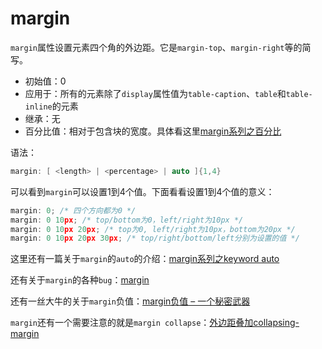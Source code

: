 margin
========

`margin`属性设置元素四个角的外边距。它是`margin-top`、`margin-right`等的简写。

 - 初始值：0
 - 应用于：所有的元素除了`display`属性值为`table-caption`、`table`和`table-inline`的元素
 - 继承：无
 - 百分比值：相对于包含块的宽度。具体看这里[margin系列之百分比](https://github.com/doyoe/blog/blob/master/posts/css/2013-11-30-margin%E7%B3%BB%E5%88%97%E4%B9%8B%E7%99%BE%E5%88%86%E6%AF%94.md)
 
语法：

```c
margin: [ <length> | <percentage> | auto ]{1,4}
```

可以看到`margin`可以设置1到4个值。下面看看设置1到4个值的意义：

```c
margin: 0; /* 四个方向都为0 */
margin: 0 10px; /* top/bottom为0，left/right为10px */
margin: 0 10px 20px; /* top为0, left/right为10px，bottom为20px */
margin: 0 10px 20px 30px; /* top/right/bottom/left分别为设置的值 */
```

这里还有一篇关于`margin`的`auto`的介绍：[margin系列之keyword auto](https://github.com/doyoe/blog/blob/master/posts/css/2013-11-29-margin%E7%B3%BB%E5%88%97%E4%B9%8Bkeyword%20auto.md)

还有关于`margin`的各种`bug`：[margin](https://github.com/doyoe/blog/tree/master/posts/css)

还有一丝大牛的关于`margin`负值：[margin负值 – 一个秘密武器](http://www.iyunlu.com/view/css-xhtml/52.html)

`margin`还有一个需要注意的就是`margin collapse`：[外边距叠加collapsing-margin](http://www.smallni.com/collapsing-margin/)